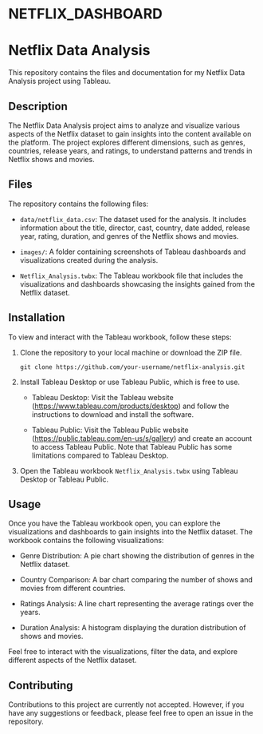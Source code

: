 # NETFLIX_DASHBOARD
# Netflix Data Analysis

This repository contains the files and documentation for my Netflix Data Analysis project using Tableau.

## Description

The Netflix Data Analysis project aims to analyze and visualize various aspects of the Netflix dataset to gain insights into the content available on the platform. The project explores different dimensions, such as genres, countries, release years, and ratings, to understand patterns and trends in Netflix shows and movies.

## Files

The repository contains the following files:

- `data/netflix_data.csv`: The dataset used for the analysis. It includes information about the title, director, cast, country, date added, release year, rating, duration, and genres of the Netflix shows and movies.

- `images/`: A folder containing screenshots of Tableau dashboards and visualizations created during the analysis.

- `Netflix_Analysis.twbx`: The Tableau workbook file that includes the visualizations and dashboards showcasing the insights gained from the Netflix dataset.

## Installation

To view and interact with the Tableau workbook, follow these steps:

1. Clone the repository to your local machine or download the ZIP file.

   ```
   git clone https://github.com/your-username/netflix-analysis.git
   ```

2. Install Tableau Desktop or use Tableau Public, which is free to use.

   - Tableau Desktop: Visit the Tableau website (https://www.tableau.com/products/desktop) and follow the instructions to download and install the software.

   - Tableau Public: Visit the Tableau Public website (https://public.tableau.com/en-us/s/gallery) and create an account to access Tableau Public. Note that Tableau Public has some limitations compared to Tableau Desktop.

3. Open the Tableau workbook `Netflix_Analysis.twbx` using Tableau Desktop or Tableau Public.

## Usage

Once you have the Tableau workbook open, you can explore the visualizations and dashboards to gain insights into the Netflix dataset. The workbook contains the following visualizations:

- Genre Distribution: A pie chart showing the distribution of genres in the Netflix dataset.

- Country Comparison: A bar chart comparing the number of shows and movies from different countries.

- Ratings Analysis: A line chart representing the average ratings over the years.

- Duration Analysis: A histogram displaying the duration distribution of shows and movies.

Feel free to interact with the visualizations, filter the data, and explore different aspects of the Netflix dataset.

## Contributing

Contributions to this project are currently not accepted. However, if you have any suggestions or feedback, please feel free to open an issue in the repository.


